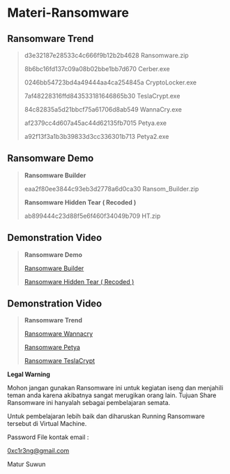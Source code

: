 # Materi-Ransomware

<h2>Ransomware Trend </h2>

<blockquote>
<p>
d3e32187e28533c4c666f9b12b2b4628  Ransomware.zip

8b6bc16fd137c09a08b02bbe1bb7d670  Cerber.exe

0246bb54723bd4a49444aa4ca254845a  CryptoLocker.exe

7af48228316ffd843533181646865b30  TeslaCrypt.exe

84c82835a5d21bbcf75a61706d8ab549  WannaCry.exe

af2379cc4d607a45ac44d62135fb7015  Petya.exe

a92f13f3a1b3b39833d3cc336301b713  Petya2.exe

</p>
</blockquote>

<h2>Ransomware Demo</h2>


<blockquote>
<p>
<b>Ransomware Builder</b>

eaa2f80ee3844c93eb3d2778a6d0ca30  Ransom_Builder.zip

<b>Ransomware Hidden Tear ( Recoded )</b>

ab899444c23d88f5e6f460f34049b709  HT.zip
</p>
</blockquote>

<h2>Demonstration Video</h2>


<blockquote>
<p>
<b>Ransomware Demo</b>

<p><a href="https://youtu.be/_nitllZbDi8">Ransomware Builder</a></p>

<p><a href="https://youtu.be/rFKSe8F-K-Q">Ransomware Hidden Tear ( Recoded )</a></p>

</p>
</blockquote>

<h2>Demonstration Video</h2>


<blockquote>
<p>
<b>Ransomware Trend</b>

<p><a href="https://youtu.be/ddxh8RQRiUo">Ransomware Wannacry</a></p>

<p><a href="https://youtu.be/SiGDNKjtxdY">Ransomware Petya</a></p>

<p><a href="https://youtu.be/enRJv4lfXF4">Ransomware TeslaCrypt</a></p>

</p>
</blockquote>

<p><strong>Legal Warning</strong></p>
<p>Mohon jangan gunakan Ransomware ini untuk kegiatan iseng dan menjahili teman anda karena akibatnya sangat merugikan orang lain. Tujuan Share Ransomware ini hanyalah sebagai pembelajaran semata.

Untuk pembelajaran lebih baik dan diharuskan Running Ransomware tersebut di Virtual Machine.

Password File kontak email : <p><a href="0xc1r3ng@gmail.com">0xc1r3ng@gmail.com</a></p>

Matur Suwun </p>
